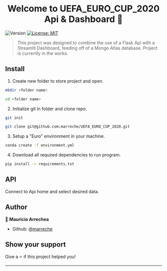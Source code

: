 <h1 align="center">Welcome to UEFA_EURO_CUP_2020 Api & Dashboard 👋</h1>
<p>
  <img alt="Version" src="https://img.shields.io/badge/version-1.0.0-blue.svg?cacheSeconds=2592000" />
  <a href="#" target="_blank">
    <img alt="License: MIT" src="https://img.shields.io/badge/License-MIT-yellow.svg" />
  </a>
</p>

> This project was designed to combine the use of a Flask Api with a Streamlit Dashboard, feeding off of a Mongo Atlas database. Project is currently in the works.

## Install

1. Create new folder to store project and open.
```sh
mkdir <folder name>
```
```sh
cd <folder name>
```
2. Initialize git in folder and clone repo.
```sh
git init 
```
```sh
git clone git@github.com:marreche/UEFA_EURO_CUP_2020.git
```
3. Setup a "Euro" environment in your machine.
```sh
conda create -f environment.yml
```
4. Download all required dependencies to run program.
```sh
pip install -r requirements.txt 
```

## API

Connect to Api home and select desired data.

## Author

👤 **Mauricio Arrechea**

* Github: [@marreche](https://github.com/marreche)

## Show your support

Give a ⭐️ if this project helped you!

***

